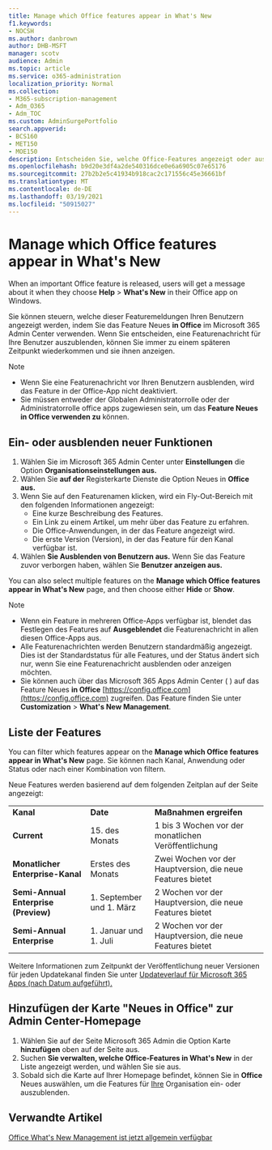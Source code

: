 ```yaml
---
title: Manage which ‎Office‎ features appear in What's New
f1.keywords:
- NOCSH
ms.author: danbrown
author: DHB-MSFT
manager: scotv
audience: Admin
ms.topic: article
ms.service: o365-administration
localization_priority: Normal
ms.collection:
- M365-subscription-management
- Adm_O365
- Adm_TOC
ms.custom: AdminSurgePortfolio
search.appverid:
- BCS160
- MET150
- MOE150
description: Entscheiden Sie, welche Office-Features angezeigt oder ausgeblendet werden, wenn ein Benutzer hilfe > Was ist neu in ihrer Office-App unter Windows mithilfe der Funktion "Neues in Office" im Microsoft 365 Admin Center.
ms.openlocfilehash: b9d20e3df4a2de540316dce0e6a6905c07e65176
ms.sourcegitcommit: 27b2b2e5c41934b918cac2c171556c45e36661bf
ms.translationtype: MT
ms.contentlocale: de-DE
ms.lasthandoff: 03/19/2021
ms.locfileid: "50915027"
---
```

# <a name="manage-which-office-features-appear-in-whats-new"></a>Manage which Office‎ features appear in What's New

When an important ‎Office‎ feature is released, users will get a message about it when they choose **Help**  >  **What's New** in their ‎‎Office‎‎ app on ‎Windows‎.

Sie können steuern, welche dieser Featuremeldungen Ihren Benutzern angezeigt werden, indem Sie das Feature Neues **in Office** im Microsoft 365 Admin Center verwenden. Wenn Sie entscheiden, eine Featurenachricht für Ihre Benutzer auszublenden, können Sie immer zu einem späteren Zeitpunkt wiederkommen und sie ihnen anzeigen.

> [!NOTE]
> - Wenn Sie eine Featurenachricht vor Ihren Benutzern ausblenden, wird das Feature in der Office-App nicht deaktiviert.
> - Sie müssen entweder der Globalen Administratorrolle oder der Administratorrolle office apps zugewiesen sein, um das **Feature Neues in Office verwenden zu** können.

## <a name="show-or-hide-new-features"></a>Ein- oder ausblenden neuer Funktionen 

1. Wählen Sie im Microsoft 365 Admin Center unter **Einstellungen** die Option **Organisationseinstellungen aus.**
2. Wählen Sie **auf der** Registerkarte Dienste die Option Neues in **Office aus.**
3. Wenn Sie auf den Featurenamen klicken, wird ein Fly-Out-Bereich mit den folgenden Informationen angezeigt:
     - Eine kurze Beschreibung des Features.
     - Ein Link zu einem Artikel, um mehr über das Feature zu erfahren.
     - Die Office-Anwendungen, in der das Feature angezeigt wird.
     - Die erste Version (Version), in der das Feature für den Kanal verfügbar ist.
4. Wählen **Sie Ausblenden von Benutzern aus.** Wenn Sie das Feature zuvor verborgen haben, wählen Sie **Benutzer anzeigen aus.**

You can also select multiple features on the **Manage which ‎Office‎ features appear in What's New** page, and then choose either **Hide** or **Show**.

> [!NOTE]
> - Wenn ein Feature in mehreren Office-Apps verfügbar ist, blendet das Festlegen des Features auf **Ausgeblendet** die Featurenachricht in allen diesen Office-Apps aus.
> - Alle Featurenachrichten werden Benutzern standardmäßig angezeigt. Dies ist der Standardstatus für alle Features, und der Status ändert sich nur, wenn Sie eine Featurenachricht ausblenden oder anzeigen möchten.
> - Sie können auch über das Microsoft 365 Apps Admin Center ( ) auf das Feature Neues **in Office** [https://config.office.com](https://config.office.com) zugreifen. Das Feature finden Sie unter **Customization**  >  **What's New Management**.

## <a name="list-of-features"></a>Liste der Features

You can filter which features appear on the **Manage which ‎Office‎ features appear in What's New** page. Sie können nach Kanal, Anwendung oder Status oder nach einer Kombination von filtern.

Neue Features werden basierend auf dem folgenden Zeitplan auf der Seite angezeigt:

||||
|:-----|:-----|:-----|
|**Kanal** <br/> |**Date** <br/> |**Maßnahmen ergreifen** <br/> |
|**Current** <br/> |15. des Monats  <br/> |1 bis 3 Wochen vor der monatlichen Veröffentlichung <br/> |
|**Monatlicher Enterprise-Kanal** <br/> |Erstes des Monats  <br/> |Zwei Wochen vor der Hauptversion, die neue Features bietet |
|**Semi-Annual Enterprise (Preview)** <br/> |1. September und 1. März <br/> | 2 Wochen vor der Hauptversion, die neue Features bietet|
|**Semi-Annual Enterprise** <br/> |1. Januar und 1. Juli <br/> | 2 Wochen vor der Hauptversion, die neue Features bietet<br/> |

Weitere Informationen zum Zeitpunkt der Veröffentlichung neuer Versionen für jeden Updatekanal finden Sie unter [Updateverlauf für Microsoft 365 Apps (nach Datum aufgeführt).](/officeupdates/update-history-microsoft365-apps-by-date)

## <a name="add-the-whats-new-in-office-card-to-the-admin-center-home-page"></a>Hinzufügen der Karte "Neues in Office" zur Admin Center-Homepage

1. Wählen Sie auf der Seite Microsoft 365 Admin die Option Karte **hinzufügen** oben auf der Seite aus.
2. Suchen **Sie verwalten, welche Office-Features in What's New** in der Liste angezeigt werden, und wählen Sie sie aus.
3. Sobald sich die Karte auf Ihrer Homepage befindet, können Sie in **Office** Neues auswählen, um die Features für [Ihre](#show-or-hide-new-features) Organisation ein- oder auszublenden.


## <a name="related-articles"></a>Verwandte Artikel

[Office What's New Management ist jetzt allgemein verfügbar](https://techcommunity.microsoft.com/t5/microsoft-365-blog/office-what-s-new-management-is-now-generally-available/ba-p/1179954)